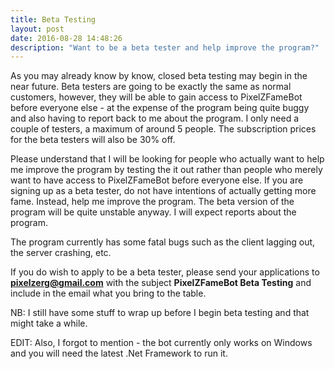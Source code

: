 ```yaml
---
title: Beta Testing
layout: post
date: 2016-08-28 14:48:26
description: "Want to be a beta tester and help improve the program?"
---
```


As you may already know by know, closed beta testing may begin in the near future. Beta testers are going to be exactly the same as normal customers, however, they will be able to gain access to PixelZFameBot before everyone else - at the expense of the program being quite buggy and also having to report back to me about the program. I only need a couple of testers, a maximum of around 5 people. The subscription prices for the beta testers will also be 30% off.

Please understand that I will be looking for people who actually want to help me improve the program by testing the it out rather than people who merely want to have access to PixelZFameBot before everyone else. If you are signing up as a beta tester, do not have intentions of actually getting more fame. Instead, help me improve the program. The beta version of the program will be quite unstable anyway. I will expect reports about the program.

The program currently has some fatal bugs such as the client lagging out, the server crashing, etc.

If you do wish to apply to be a beta tester, please send your applications to <strong>pixelzerg@gmail.com</strong> with the subject <strong>PixelZFameBot Beta Testing</strong> and include in the email what you bring to the table.

NB: I still have some stuff to wrap up before I begin beta testing and that might take a while.

EDIT: Also, I forgot to mention - the bot currently only works on Windows and you will need the latest .Net Framework to run it.